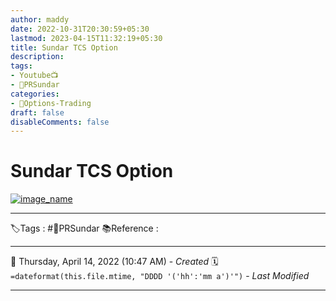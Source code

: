 ```yaml
---
author: maddy
date: 2022-10-31T20:30:59+05:30
lastmod: 2023-04-15T11:32:19+05:30
title: Sundar TCS Option
description: 
tags:
- Youtube📺
- 🧔PRSundar 
categories: 
- 🤹Options-Trading
draft: false
disableComments: false
---
```

# Sundar TCS Option
[![image_name](https://i.imgur.com/BxleyAZ.png)](https://i.imgur.com/BxleyAZ.png)




---
🏷️Tags : #🧔PRSundar 
📚Reference :

---
📅   Thursday, April 14, 2022  (10:47 AM) - *Created*
🗓️ `=dateformat(this.file.mtime, "DDDD '('hh':'mm a')'")` - *Last Modified* 

---


